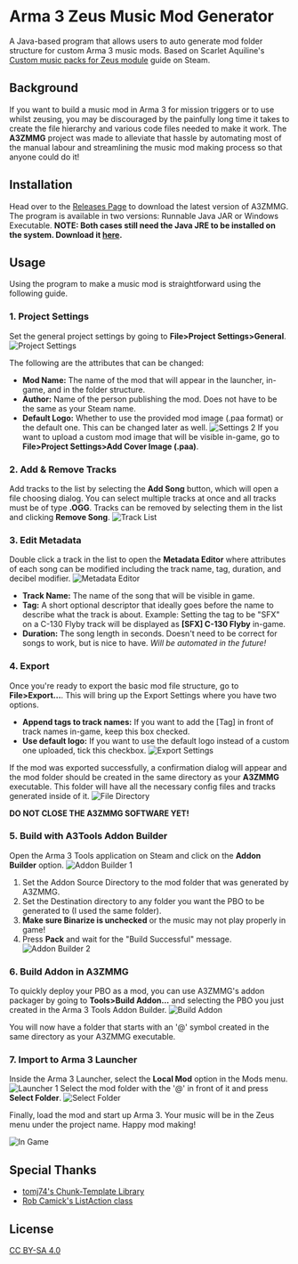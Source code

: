 # Arma 3 Zeus Music Mod Generator

A Java-based program that allows users to auto generate mod folder structure for custom Arma 3 music mods. Based on Scarlet Aquiline's [Custom music packs for Zeus module](https://steamcommunity.com/sharedfiles/filedetails/?id=1603895838) guide on Steam.

## Background

If you want to build a music mod in Arma 3 for mission triggers or to use whilst zeusing, you may be discouraged by the painfully long time it takes to create the file hierarchy and various code files needed to make it work. The **A3ZMMG** project was made to alleviate that hassle by automating most of the manual labour and streamlining the music mod making process so that anyone could do it!

## Installation
Head over to the [Releases Page](https://github.com/bijx/Zeus-Music-Mod-Generator/releases) to download the latest version of A3ZMMG. The program is available in two versions: Runnable Java JAR or Windows Executable. **NOTE: Both cases still need the Java JRE to be installed on the system. Download it [here](https://www.java.com/en/download/manual.jsp).**

## Usage
Using the program to make a music mod is straightforward using the following guide.

### 1. Project Settings
Set the general project settings by going to **File>Project Settings>General**.
![Project Settings](https://imgur.com/gWcuqMY.jpg)

The following are the attributes that can be changed:
- **Mod Name:** The name of the mod that will appear in the launcher, in-game, and in the folder structure.
- **Author:** Name of the person publishing the mod. Does not have to be the same as your Steam name.
- **Default Logo:** Whether to use the provided mod image (.paa format) or the default one. This can be changed later as well.
![Settings 2](https://imgur.com/QlyBTUj.jpg)
If you want to upload a custom mod image that will be visible in-game, go to **File>Project Settings>Add Cover Image (.paa)**.

### 2. Add & Remove Tracks
Add tracks to the list by selecting the **Add Song** button, which will open a file choosing dialog. You can select multiple tracks at once and all tracks must be of type **.OGG**. Tracks can be removed by selecting them in the list and clicking **Remove Song**.
![Track List](https://imgur.com/mvTg9lc.jpg)

### 3. Edit Metadata
Double click a track in the list to open the **Metadata Editor** where attributes of each song can be modified including the track name, tag, duration, and decibel modifier.
![Metadata Editor](https://imgur.com/2nhAyM6.jpg)
- **Track Name:** The name of the song that will be visible in game.
- **Tag:** A short optional descriptor that ideally goes before the name to describe what the track is about. Example: Setting the tag to be "SFX" on a C-130 Flyby track will be displayed as **[SFX] C-130 Flyby** in-game.
- **Duration:** The song length in seconds. Doesn't need to be correct for songs to work, but is nice to have. *Will be automated in the future!*

### 4. Export
Once you're ready to export the basic mod file structure, go to **File>Export...**. This will bring up the Export Settings where you have two options.
- **Append tags to track names:** If you want to add the [Tag] in front of track names in-game, keep this box checked.
- **Use default logo:** If you want to use the default logo instead of a custom one uploaded, tick this checkbox.
![Export Settings](https://imgur.com/Fo8wK3N.jpg)

If the mod was exported successfully, a confirmation dialog will appear and the mod folder should be created in the same directory as your **A3ZMMG** executable. This folder will have all the necessary config files and tracks generated inside of it.
![File Directory](https://imgur.com/oKWb7EJ.jpg)

**DO NOT CLOSE THE A3ZMMG SOFTWARE YET!**

### 5. Build with A3Tools Addon Builder
Open the Arma 3 Tools application on Steam and click on the **Addon Builder** option.
![Addon Builder 1](https://imgur.com/w5i8rqC.jpg)
1. Set the Addon Source Directory to the mod folder that was generated by A3ZMMG.
2. Set the Destination directory to any folder you want the PBO to be generated to (I used the same folder).
3. **Make sure Binarize is unchecked** or the music may not play properly in game!
4. Press **Pack** and wait for the "Build Successful" message.
![Addon Builder 2](https://imgur.com/TOP6wdv.jpg)

### 6. Build Addon in A3ZMMG
To quickly deploy your PBO as a mod, you can use A3ZMMG's addon packager by going to **Tools>Build Addon...** and selecting the PBO you just created in the Arma 3 Tools Addon Builder. 
![Build Addon](https://imgur.com/UrdauWt.jpg)

You will now have a folder that starts with an '@' symbol created in the same directory as your A3ZMMG executable.

### 7. Import to Arma 3 Launcher

Inside the Arma 3 Launcher, select the **Local Mod** option in the Mods menu.
![Launcher 1](https://imgur.com/mPthdm5.jpg)
Select the mod folder with the '@' in front of it and press **Select Folder**.
![Select Folder](https://imgur.com/jtWijpR.jpg)

Finally, load the mod and start up Arma 3. Your music will be in the Zeus menu under the project name. Happy mod making!

![In Game](https://imgur.com/gJ9Co0p.jpg)

## Special Thanks
- [tomj74's Chunk-Template Library](https://github.com/tomj74/chunk-templates)
- [Rob Camick's ListAction class](https://tips4java.wordpress.com/2008/10/14/list-action/)

## License
[CC BY-SA 4.0](https://creativecommons.org/licenses/by-sa/4.0/)
